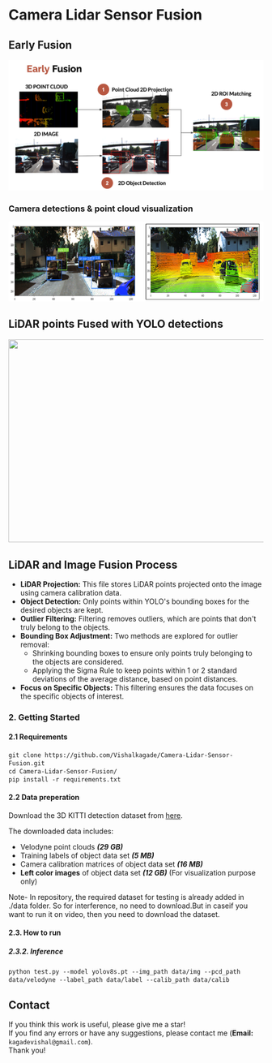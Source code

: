 # Camera Lidar Sensor Fusion

## Early Fusion

<div align="Left">
    <img src="readme_files/early_fusion.png" width="1000">
</div>

### Camera detections & point cloud visualization

<div align="Left">
    <img src="readme_files/combo.png" width="1000">
</div>

## LiDAR points Fused with YOLO detections

<div align="Left">
    <img src="readme_files/test-ezgif.com-video-to-gif-converter.gif" width="1000" height="400">
</div>

## LiDAR and Image Fusion Process

- **LiDAR Projection:** This file stores LiDAR points projected onto the image using camera calibration data.
- **Object Detection:** Only points within YOLO's bounding boxes for the desired objects are kept.
- **Outlier Filtering:** Filtering removes outliers, which are points that don't truly belong to the objects.
- **Bounding Box Adjustment:** Two methods are explored for outlier removal:
  - Shrinking bounding boxes to ensure only points truly belonging to the objects are considered.
  - Applying the Sigma Rule to keep points within 1 or 2 standard deviations of the average distance, based on point distances.
- **Focus on Specific Objects:** This filtering ensures the data focuses on the specific objects of interest.


### 2. Getting Started

#### 2.1 Requirements
```shell script
git clone https://github.com/Vishalkagade/Camera-Lidar-Sensor-Fusion.git
cd Camera-Lidar-Sensor-Fusion/
pip install -r requirements.txt

```

#### 2.2 Data preperation
Download the 3D KITTI detection dataset from [here](http://www.cvlibs.net/datasets/kitti/eval_object.php?obj_benchmark=3d).

The downloaded data includes:

- Velodyne point clouds _**(29 GB)**_
- Training labels of object data set _**(5 MB)**_
- Camera calibration matrices of object data set _**(16 MB)**_
- **Left color images** of object data set _**(12 GB)**_ (For visualization purpose only)

Note- In repository, the required dataset for testing is already added in ./data folder. So for interference, no need to download.But in caseif you want to run it on video, then you need to download the dataset.

#### 2.3. How to run

##### 2.3.2. Inference

```
python test.py --model yolov8s.pt --img_path data/img --pcd_path data/velodyne --label_path data/label --calib_path data/calib

```
## Contact

If you think this work is useful, please give me a star! <br>
If you find any errors or have any suggestions, please contact me (**Email:** `kagadevishal@gmail.com`). <br>
Thank you!